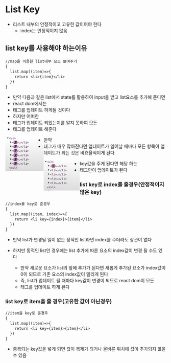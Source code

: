 # List Key

- 리스트 내부의 안정적이고 고유한 값이여야 한다 
  - index는 안정적이지 않음 



## list key를 사용해야 하는이유

```react
//map을 이용한 list내부 요소 보여주기
{
  list.map((item)=>{
    return <li>{item}</li>
  })
}
```

- 만약 다음과 같은 list에서 state를 활용하여 input을 받고 list요소를 추가해 준다면
- react dom에서는 <li>태그를 업데이트 하게될 것이다
- 하지만 어떠한 <li>태그가 업데이트 되었는지를 알지 못하여 모든 <li>태그를 업데이트 해준다 

<img src='../image/dom_update.png' align='left'/>


- 만약 <li>태그가 매우 많아진다면 업데이트가 일어날 때마다 모든 항목이 업데이트가 되는 것은 비효율적이게 된다 

<img src='../image/dom_update2.png' align='left' />


- key값을 주게 된다면 해당 하는 <li>태그만이 업데이트가 된다 

  

### list key로 index를 줄경우(안정적이지 않은 key)

```react
//index를 key로 준경우
{
  list.map((item, index)=>{
    return <li key={index}>{item}</li>
  })
}
```

- 만약 list가 변경될 일이 없는 정적인 list라면 index를 주더라도 상관이 없다 

- 하지만 동적인 list인 경우에는 list 추가에 따른 요소의 index값이 변경 될 수도 있다 

  - 만약 새로운 요소가 list의 앞에 추가가 된다면 새롭게 추가된 요소가 index값이 0이 되므로 기존 요소의 index값이 밀리게 된다
  - 즉, list가 업데이트 될 때마다 key값이 변경이 되므로 react dom이 모든<li>태그를 업데이트 하게 된다 

  

### list key로 item을 줄 경우(고유한 값이 아닌경우)

```react
//item을 key로 준경우
{
  list.map((item)=>{
    return <li key={item}>{item}</li>
  })
}
```

- 중복되는 key값을 넣게 되면 값이 복제가 되거나 올바른 위치에 값이 추가되지 않을 수 있음 

